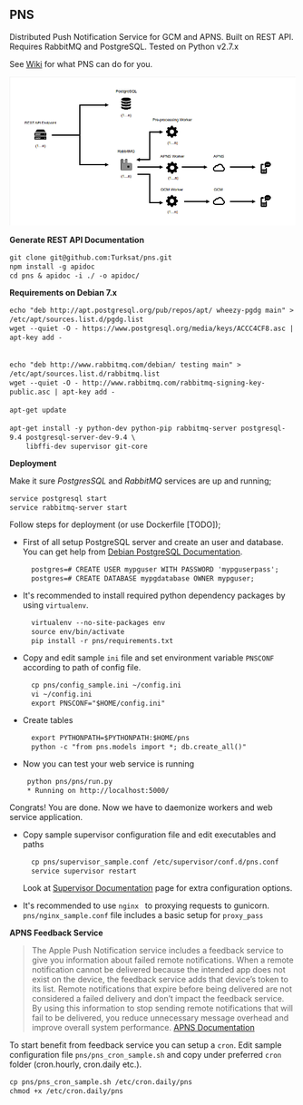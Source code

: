 ## PNS

Distributed Push Notification Service for GCM and APNS. Built on REST API. Requires RabbitMQ and PostgreSQL.
Tested on Python v2.7.x

See [Wiki](https://github.com/Turksat/pns/wiki) for what PNS can do for you.

![Architecture Overview](overview.png)

**Generate REST API Documentation**

    git clone git@github.com:Turksat/pns.git
    npm install -g apidoc
    cd pns & apidoc -i ./ -o apidoc/

**Requirements on Debian 7.x**

    echo "deb http://apt.postgresql.org/pub/repos/apt/ wheezy-pgdg main" > /etc/apt/sources.list.d/pgdg.list
    wget --quiet -O - https://www.postgresql.org/media/keys/ACCC4CF8.asc | apt-key add -
    
    
    echo "deb http://www.rabbitmq.com/debian/ testing main" > /etc/apt/sources.list.d/rabbitmq.list
    wget --quiet -O - http://www.rabbitmq.com/rabbitmq-signing-key-public.asc | apt-key add -
    
    apt-get update
    
    apt-get install -y python-dev python-pip rabbitmq-server postgresql-9.4 postgresql-server-dev-9.4 \
        libffi-dev supervisor git-core

**Deployment**

Make it sure *PostgresSQL* and *RabbitMQ* services are up and running;

    service postgresql start
    service rabbitmq-server start



Follow steps for deployment (or use Dockerfile [TODO]);

* First of all setup PostgreSQL server and create an user and database. You can get help from [Debian PostgreSQL Documentation](https://wiki.debian.org/PostgreSql).

        postgres=# CREATE USER mypguser WITH PASSWORD 'mypguserpass';
        postgres=# CREATE DATABASE mypgdatabase OWNER mypguser;


* It's recommended to install required python dependency packages by using `virtualenv`.
 
        virtualenv --no-site-packages env
        source env/bin/activate
        pip install -r pns/requirements.txt

* Copy and edit sample `ini` file and set environment variable `PNSCONF` according to path of config file.

        cp pns/config_sample.ini ~/config.ini
        vi ~/config.ini
        export PNSCONF="$HOME/config.ini"

* Create tables

        export PYTHONPATH=$PYTHONPATH:$HOME/pns
        python -c "from pns.models import *; db.create_all()"


*  Now you can test your web service is running

        python pns/pns/run.py
        * Running on http://localhost:5000/

Congrats! You are done. Now we have to daemonize workers and web service application.

* Copy sample supervisor configuration file and edit executables and paths

        cp pns/supervisor_sample.conf /etc/supervisor/conf.d/pns.conf
        service supervisor restart

    Look at [Supervisor Documentation](http://supervisord.org) page for extra configuration options.

* It's recommended to use `nginx ` to proxying requests to gunicorn. `pns/nginx_sample.conf` file includes a basic setup for `proxy_pass`


**APNS Feedback Service**

> The Apple Push Notification service includes a feedback service to give you information about failed remote notifications.
When a remote notification cannot be delivered because the intended app does not exist on the device, the feedback service adds that device’s token to its list.
Remote notifications that expire before being delivered are not considered a failed delivery and don’t impact the feedback service.
By using this information to stop sending remote notifications that will fail to be delivered, you reduce unnecessary message overhead and improve overall system performance.
> [APNS Documentation](https://developer.apple.com/library/ios/documentation/NetworkingInternet/Conceptual/RemoteNotificationsPG/Chapters/CommunicatingWIthAPS.html)

To start benefit from feedback service you can setup a `cron`. Edit sample configuration file `pns/pns_cron_sample.sh` and copy under preferred `cron` folder (cron.hourly, cron.daily etc.).

    cp pns/pns_cron_sample.sh /etc/cron.daily/pns
    chmod +x /etc/cron.daily/pns
